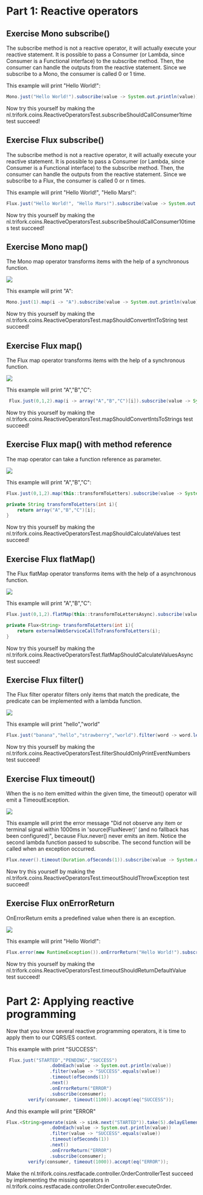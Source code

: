 # Part 1: Reactive operators
## Exercise Mono subscribe()
The subscribe method is not a reactive operator, it will actually execute your reactive statement.
It is possible to pass a Consumer (or Lambda, since Consumer is a Functional interface) to the subscribe method.
Then, the consumer can handle the outputs from the reactive statement. Since we subscribe to a Mono, the consumer is called 0 or 1 time.

This example will print "Hello World!":
```java
Mono.just("Hello World!").subscribe(value -> System.out.println(value));
```

Now try this yourself by making the nl.trifork.coins.ReactiveOperatorsTest.subscribeShouldCallConsumer1time test succeed!

## Exercise Flux subscribe()
The subscribe method is not a reactive operator, it will actually execute your reactive statement.
It is possible to pass a Consumer (or Lambda, since Consumer is a Functional interface) to the subscribe method.
Then, the consumer can handle the outputs from the reactive statement. Since we subscribe to a Flux, the consumer is called 0 or n times.

This example will print "Hello World!", "Hello Mars!":
```java
Flux.just("Hello World!", "Hello Mars!").subscribe(value -> System.out.println(value));
```

Now try this yourself by making the nl.trifork.coins.ReactiveOperatorsTest.subscribeShouldCallConsumer10times test succeed!

## Exercise Mono map()
The Mono map operator transforms items with the help of a synchronous function.

![](img/mapForMono.svg)

This example will print "A":
```java
Mono.just(1).map(i -> "A").subscribe(value -> System.out.println(value));
```

Now try this yourself by making the nl.trifork.coins.ReactiveOperatorsTest.mapShouldConvertIntToString test succeed!

## Exercise Flux map()
The Flux map operator transforms items with the help of a synchronous function.

![](img/mapForFlux.svg)

This example will print "A","B","C":
```java
 Flux.just(0,1,2).map(i -> array("A","B","C")[i]).subscribe(value -> System.out.println(value));
```
Now try this yourself by making the nl.trifork.coins.ReactiveOperatorsTest.mapShouldConvertIntsToStrings test succeed!

## Exercise Flux map() with method reference
The map operator can take a function reference as parameter.

![](img/mapForFlux.svg)

This example will print "A","B","C":
```java
Flux.just(0,1,2).map(this::transformToLetters).subscribe(value -> System.out.println(value));

private String transformToLetters(int i){
    return array("A","B","C")[i];
}

```

Now try this yourself by making the nl.trifork.coins.ReactiveOperatorsTest.mapShouldCalculateValues test succeed!

## Exercise Flux flatMap()
The Flux flatMap operator transforms items with the help of a asynchronous function.

![](img/flatMapForFlux.svg)

This example will print "A","B","C":
```java
Flux.just(0,1,2).flatMap(this::transformToLettersAsync).subscribe(value -> System.out.println(value));

private Flux<String> transformToLetters(int i){
    return externalWebServiceCallToTransformToLetters(i);
}

```

Now try this yourself by making the nl.trifork.coins.ReactiveOperatorsTest.flatMapShouldCalculateValuesAsync test succeed!

## Exercise Flux filter()
The Flux filter operator filters only items that match the predicate, the predicate can be implemented with a lambda function.

![](img/filterForFlux.svg)

This example will print "hello","world"
```java
Flux.just("banana","hello","strawberry","world").filter(word -> word.length()==5).subscribe(value -> System.out.println(value));
```

Now try this yourself by making the nl.trifork.coins.ReactiveOperatorsTest.filterShouldOnlyPrintEventNumbers test succeed!



## Exercise Flux timeout()
When the is no item emitted within the given time, the timeout() operator will emit a TimeoutException.

![](img/timeoutForFlux.svg)

This example will print the error message "Did not observe any item or terminal signal within 1000ms in 'source(FluxNever)' (and no fallback has been configured)", because Flux.never() never emits an item.
Notice the second lambda function passed to subscribe. The second function will be called when an exception occurred.

```java
Flux.never().timeout(Duration.ofSeconds(1)).subscribe(value -> System.out.println(value), error-> System.out.println(error.getMessage()));
```

Now try this yourself by making the nl.trifork.coins.ReactiveOperatorsTest.timeoutShouldThrowException test succeed!

## Exercise Flux onErrorReturn
OnErrorReturn emits a predefined value when there is an exception.

![](img/onErrorReturnForFlux.svg)

This example will print "Hello World!":

```java
Flux.error(new RuntimeException()).onErrorReturn("Hello World!").subscribe(value -> System.out.println(value));
```

Now try this yourself by making the nl.trifork.coins.ReactiveOperatorsTest.timeoutShouldReturnDefaultValue test succeed!



# Part 2: Applying reactive programming
Now that you know several reactive programming operators, it is time to apply them to our CQRS/ES context.

This example with print "SUCCESS":
```java
 Flux.just("STARTED","PENDING","SUCCESS")
                .doOnEach(value -> System.out.println(value))
                .filter(value -> "SUCCESS".equals(value))
                .timeout(ofSeconds(1))
                .next()
                .onErrorReturn("ERROR")
                .subscribe(consumer);
        verify(consumer, timeout(1100)).accept(eq("SUCCESS"));
```

And this example will print "ERROR"

```java
Flux.<String>generate(sink -> sink.next("STARTED")).take(5).delayElements(ofMillis(500)) //emit "STARTED" 5 times every 500 ms.
                .doOnEach(value -> System.out.println(value))
                .filter(value -> "SUCCESS".equals(value))
                .timeout(ofSeconds(1))
                .next()
                .onErrorReturn("ERROR")
                .subscribe(consumer);
        verify(consumer, timeout(1000)).accept(eq("ERROR"));
```

Make the nl.trifork.coins.restfacade.controller.OrderControllerTest succeed by implementing the missing operators in nl.trifork.coins.restfacade.controller.OrderController.executeOrder.


